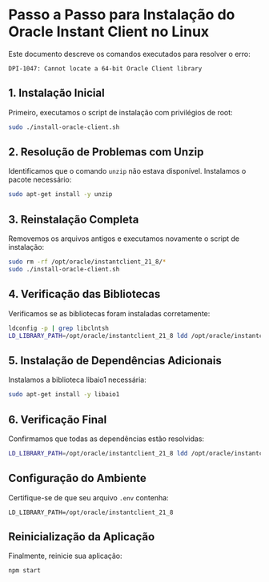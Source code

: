 # Passo a Passo para Instalação do Oracle Instant Client no Linux

Este documento descreve os comandos executados para resolver o erro:

```
DPI-1047: Cannot locate a 64-bit Oracle Client library
```

## 1. Instalação Inicial

Primeiro, executamos o script de instalação com privilégios de root:

```bash
sudo ./install-oracle-client.sh
```

## 2. Resolução de Problemas com Unzip

Identificamos que o comando `unzip` não estava disponível. Instalamos o pacote necessário:

```bash
sudo apt-get install -y unzip
```

## 3. Reinstalação Completa

Removemos os arquivos antigos e executamos novamente o script de instalação:

```bash
sudo rm -rf /opt/oracle/instantclient_21_8/*
sudo ./install-oracle-client.sh
```

## 4. Verificação das Bibliotecas

Verificamos se as bibliotecas foram instaladas corretamente:

```bash
ldconfig -p | grep libclntsh
LD_LIBRARY_PATH=/opt/oracle/instantclient_21_8 ldd /opt/oracle/instantclient_21_8/libclntsh.so.21.1
```

## 5. Instalação de Dependências Adicionais

Instalamos a biblioteca libaio1 necessária:

```bash
sudo apt-get install -y libaio1
```

## 6. Verificação Final

Confirmamos que todas as dependências estão resolvidas:

```bash
LD_LIBRARY_PATH=/opt/oracle/instantclient_21_8 ldd /opt/oracle/instantclient_21_8/libclntsh.so.21.1
```

## Configuração do Ambiente

Certifique-se de que seu arquivo `.env` contenha:

```
LD_LIBRARY_PATH=/opt/oracle/instantclient_21_8
```

## Reinicialização da Aplicação

Finalmente, reinicie sua aplicação:

```bash
npm start
```
